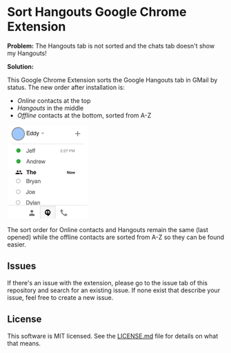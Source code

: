 # Sort Hangouts Google Chrome Extension

**Problem:** The Hangouts tab is not sorted and the chats tab doesn't show my Hangouts!

**Solution:**

This Google Chrome Extension sorts the Google Hangouts tab in GMail by status. The new order after installation is:

* *Online* contacts at the top
* *Hangouts* in the middle
* *Offline* contacts at the bottom, sorted from A-Z

![alt text](hangouts.png "Example")

The sort order for Online contacts and Hangouts remain the same (last opened) while the offline contacts are sorted from A-Z so they can be found easier.

## Issues

If there's an issue with the extension, please go to the issue tab of this repository and search for an existing issue. If none exist that describe your issue, feel free to create a new issue.

## License

This software is MIT licensed. See the [LICENSE.md](LICENSE.md) file for details on what that means.